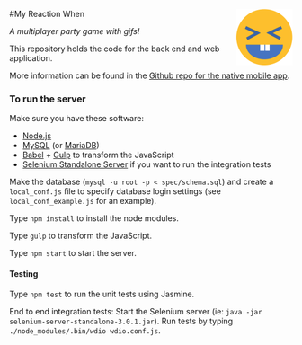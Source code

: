#My Reaction When <img src='public/build/images/mrw_face_small.png' align='right' alt='logo' />

_A multiplayer party game with gifs!_

This repository holds the code for the back end and web application.

More information can be found in the [Github repo for the native mobile app](https://github.com/triciatricia/mrw-app).

### To run the server
Make sure you have these software:
- [Node.js](https://nodejs.org)
- [MySQL](https://www.mysql.com/) (or [MariaDB](https://mariadb.org/))
- [Babel](https://babeljs.io/) + [Gulp](https://gulpjs.com/) to transform the JavaScript
- [Selenium Standalone Server](http://www.seleniumhq.org/download/) if you want to run the integration tests

Make the database (`mysql -u root -p < spec/schema.sql`) and create a `local_conf.js` file to specify database login settings (see `local_conf_example.js` for an example).

Type `npm install` to install the node modules.

Type `gulp` to transform the JavaScript.

Type `npm start` to start the server.

#### Testing

Type `npm test` to run the unit tests using Jasmine.

End to end integration tests: Start the Selenium server (ie: `java -jar selenium-server-standalone-3.0.1.jar`). Run tests by typing `./node_modules/.bin/wdio wdio.conf.js`.
